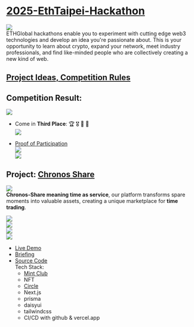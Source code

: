 # [2025-EthTaipei-Hackathon](https://ethglobal.com/events/taipei)

![](https://github.com/D50000/2025-EthTaipei-Hackathon/blob/main/archive/ethTaipeiLogo.jpg)  
ETHGlobal hackathons enable you to experiment with cutting edge web3 technologies and develop an idea you're passionate about. This is your opportunity to learn about crypto, expand your network, meet industry professionals, and find like-minded people who are collectively creating a new kind of web.

## [Project Ideas, Competition Rules](https://ethglobal.com/events/taipei/prizes)

## Competition Result:

![](https://github.com/D50000/2025-EthTaipei-Hackathon/blob/main/archive/prizes.jpg)

- Come in **Third Place**: 🏆 🎖️ 🏅 👏  
  ![](https://github.com/D50000/2024-EthTaipei-Hackathon/blob/main/archive/thirdPlace.jpg)

- [Proof of Participation](https://polygonscan.com/nft/0x115cc61a1980295e43f813adec68769c50057088/1133)  
  ![](https://github.com/D50000/2024-EthTaipei-Hackathon/blob/main/archive/taikai.jpg)  
  ![](https://github.com/D50000/2024-EthTaipei-Hackathon/blob/main/archive/pop-1133.jpg)

## Project: [Chronos Share](https://taikai.network/ethtaipei/hackathons/hackathon-2024/projects/clu3zbtd20irlw201bzqhn5c8/idea)

![](https://github.com/D50000/2024-EthTaipei-Hackathon/blob/main/archive/Chronos_Share.jpg)  
**Chronos-Share meaning time as service**, our platform transforms spare moments into valuable assets, creating a unique marketplace for **time trading**.

![](https://github.com/D50000/2024-EthTaipei-Hackathon/blob/main/archive/role.jpg)  
![](https://github.com/D50000/2024-EthTaipei-Hackathon/blob/main/archive/scenario.jpg)  
![](https://github.com/D50000/2024-EthTaipei-Hackathon/blob/main/archive/trade.jpg)  
![](https://github.com/D50000/2024-EthTaipei-Hackathon/blob/main/archive/dataFlow.jpg)

- [Live Demo](https://chronos-share.vercel.app/)
- [Briefing](https://www.youtube.com/watch?v=-986bKyWH8k)
- [Source Code](https://github.com/Chronos-Share/chronos-share)  
  Tech Stack:
  - [Mint Club](https://mint.club/token/arbitrum/KUKO)
  - NFT
  - [Circle](https://developers.circle.com/w3s/docs/user-controlled-initialization-and-wallet-creation-quickstart)
  - Next.js
  - prisma
  - daisyui
  - tailwindcss
  - CI/CD with github & vercel.app
